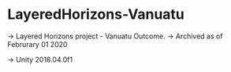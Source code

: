 # LayeredHorizons-Vanuatu

-> Layered Horizons project - Vanuatu Outcome.
-> Archived as of Februrary 01 2020

-> Unity 2018.04.0f1
